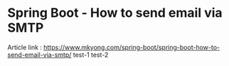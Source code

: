 # Spring Boot - How to send email via SMTP

Article link : https://www.mkyong.com/spring-boot/spring-boot-how-to-send-email-via-smtp/
test-1
test-2
